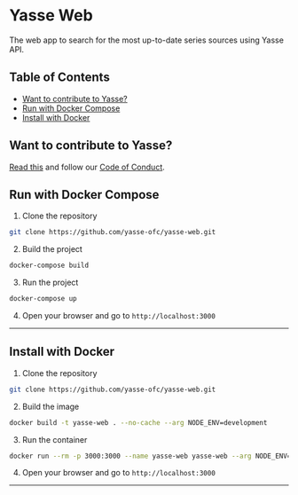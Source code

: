 # Yasse Web <!-- omit in toc -->

The web app to search for the most up-to-date series sources using Yasse API.

## Table of Contents <!-- omit in toc -->

- [Want to contribute to Yasse?](#want-to-contribute-to-yasse)
- [Run with Docker Compose](#run-with-docker-compose)
- [Install with Docker](#install-with-docker)

## Want to contribute to Yasse?

[Read this](https://github.com/yasse-ofc/.github/blob/main/CONTRIBUTING.md) and follow our [Code of Conduct](https://github.com/yasse-ofc/.github/blob/main/CODE_OF_CONDUCT.md).


## Run with Docker Compose

1. Clone the repository

```bash
git clone https://github.com/yasse-ofc/yasse-web.git
```

2. Build the project

```bash
docker-compose build
```

3. Run the project

```bash
docker-compose up
```

4. Open your browser and go to `http://localhost:3000`

---

## Install with Docker

1. Clone the repository

```bash
git clone https://github.com/yasse-ofc/yasse-web.git
```

2. Build the image

```bash
docker build -t yasse-web . --no-cache --arg NODE_ENV=development
```

3. Run the container

```bash
docker run --rm -p 3000:3000 --name yasse-web yasse-web --arg NODE_ENV=development
```

4. Open your browser and go to `http://localhost:3000`

---
